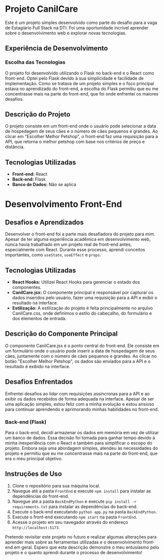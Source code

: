 # Projeto CanilCare

Este é um projeto simples desenvolvido como parte do desafio para a vaga de Estagiário Full Stack na DTI. Foi uma oportunidade incrível aprender sobre o desenvolvimento web e explorar novas tecnologias.

## Experiência de Desenvolvimento

### Escolha das Tecnologias

O projeto foi desenvolvido utilizando o Flask no back-end e o React como front-end. Optei pelo Flask devido à sua simplicidade e facilidade de implementação. Como se tratava de um projeto simples e o foco principal estava no aprendizado do front-end, a escolha do Flask permitiu que eu me concentrasse mais na parte do front-end, que foi onde enfrentei os maiores desafios.


## Descrição do Projeto

O projeto consiste em um front-end onde o usuário pode selecionar a data de hospedagem de seus cães e o número de cães pequenos e grandes. Ao clicar em "Escolher Melhor Petshop", o front-end faz uma requisição para a API, que retorna o melhor petshop com base nos critérios de preço e distância.

## Tecnologias Utilizadas

- **Front-end:** React
- **Back-end:** Flask
- **Banco de Dados:** Não se aplica

# Desenvolvimento Front-End

## Desafios e Aprendizados

Desenvolver o front-end foi a parte mais desafiadora do projeto para mim. Apesar de ter alguma experiência acadêmica em desenvolvimento web, nunca havia trabalhado em um projeto real de front-end antes, especialmente com React. Durante esse processo, aprendi conceitos importantes, como `useState`, `useEffect` e `props`.

## Tecnologias Utilizadas

- **React Hooks:** Utilizei React Hooks para gerenciar o estado dos componentes.
- **CanilCare.jsx:** O componente principal é responsável por capturar os dados inseridos pelo usuário, fazer uma requisição para a API e exibir o resultado na interface.
- **Estilização:** A estilização do projeto é feita principalmente no arquivo CanilCare.css, onde definimos o estilo do cabeçalho, do formulário e dos elementos de entrada.

## Descrição do Componente Principal

O componente CanilCare.jsx é o ponto central do front-end. Ele consiste em um formulário onde o usuário pode inserir a data de hospedagem de seus cães, juntamente com o número de cães pequenos e grandes. Ao clicar no botão "Escolher Melhor Petshop", os dados são enviados para a API e o resultado é exibido na interface.

## Desafios Enfrentados

Enfrentei desafios ao lidar com requisições assíncronas para a API e ao exibir os dados recebidos de forma adequada na interface. Apesar de ser uma aplicação simples, estou feliz com a minha evolução e estou ansioso para continuar aprendendo e aprimorando minhas habilidades no front-end.



### Back-end (Flask)

Para o back-end, decidi armazenar os dados em memória em vez de utilizar um banco de dados. Essa decisão foi tomada para ganhar tempo devido à minha inexperiência com o React e também para simplificar o escopo do projeto. Embora seja uma abordagem simples, atendeu às necessidades do projeto e permitiu que eu me concentrasse mais na parte do front-end, que era o meu principal objetivo.




## Instruções de Uso

1. Clone o repositório para sua máquina local.
2. Navegue até a pasta `FrontEnd` e execute `npm install` para instalar as dependências do front-end.
3. Navegue até a pasta `BackEndPython` e execute `pip install -r requirements.txt` para instalar as dependências do back-end.
4. Execute o back-end executando `python app.py` na pasta `BackEndPython`.
5. Execute o front-end executando `npm start` na pasta `FrontEnd`.
6. Acesse o projeto em seu navegador através do endereço `http://localhost:5173`.

Pretendo revisitar este projeto no futuro e realizar algumas alterações para aprender mais sobre as ferramentas utilizadas e o desenvolvimento front-end em geral.
Espero que esta descrição demonstre o meu entusiasmo pelo projeto e o quanto aprendi durante o processo de desenvolvimento!


